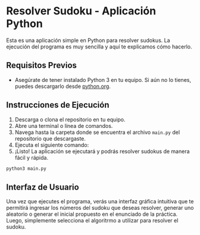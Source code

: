 # Resolver Sudoku - Aplicación Python

Esta es una aplicación simple en Python para resolver sudokus. La ejecución del programa es muy sencilla y aquí te explicamos cómo hacerlo.

## Requisitos Previos
- Asegúrate de tener instalado Python 3 en tu equipo. Si aún no lo tienes, puedes descargarlo desde [python.org](https://www.python.org/downloads/).

## Instrucciones de Ejecución

1. Descarga o clona el repositorio en tu equipo.
2. Abre una terminal o línea de comandos.
3. Navega hasta la carpeta donde se encuentra el archivo `main.py` del repositorio que descargaste.
4. Ejecuta el siguiente comando:
5. ¡Listo! La aplicación se ejecutará y podrás resolver sudokus de manera fácil y rápida.

```bash
python3 main.py
```
## Interfaz de Usuario
Una vez que ejecutes el programa, verás una interfaz gráfica intuitiva que te permitirá ingresar los números del sudoku que deseas resolver, generar uno aleatorio o generar el inicial propuesto en el enunciado de la práctica. 
Luego, simplemente selecciona el algoritrmo a utilizar para resolver el sudoku.
